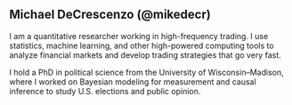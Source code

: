 ## Michael DeCrescenzo (@mikedecr)

I am a quantitative researcher working in high-frequency trading.
I use statistics, machine learning, and other high-powered computing tools to analyze financial markets and develop trading strategies that go very fast.

I hold a PhD in political science from the University of Wisconsin–Madison, where I worked on Bayesian modeling for measurement and causal inference to study U.S. elections and public opinion.
